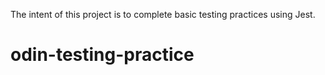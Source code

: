 The intent of this project is to complete basic testing practices using Jest.

# odin-testing-practice